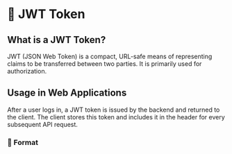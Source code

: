 # 🔐 JWT Token

## What is a JWT Token?
JWT (JSON Web Token) is a compact, URL-safe means of representing claims to be transferred between two parties. It is primarily used for authorization.

## Usage in Web Applications
After a user logs in, a JWT token is issued by the backend and returned to the client. The client stores this token and includes it in the header for every subsequent API request.

### 🔑 Format

